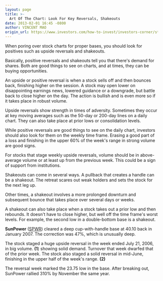 ```yaml
---
layout: page
title: >-
  Art Of The Chart: Look For Key Reversals, Shakeouts
date: 2013-02-01 16:45 -0800
author: VINCENT MAO
origin_url: https://www.investors.com/how-to-invest/investors-corner/stock-market-investing-reversal-shakeout-chart
---
```





When poring over stock charts for proper bases, you should look for positives such as upside reversals and shakeouts.


Basically, positive reversals and shakeouts tell you that there's demand for shares. Both are good things to see on charts, and at times, they can be buying opportunities.


An upside or positive reversal is when a stock sells off and then bounces back, finishing higher on the session. A stock may open lower on disappointing earnings news, lowered guidance or a downgrade, but battle back to close higher on the day. The action is bullish and is even more so if it takes place in robust volume.


Upside reversals show strength in times of adversity. Sometimes they occur at key moving averages such as the 50-day or 200-day lines on a daily chart. They can also take place at prior lows or consolidation levels.


While positive reversals are good things to see on the daily chart, investors should also look for them on the weekly time frame. Erasing a good part of a loss and finishing in the upper 60% of the week's range in strong volume are good signs.


For stocks that stage weekly upside reversals, volume should be in above-average volume or at least up from the previous week. This could be a sign of support from institutions.


Shakeouts can come in several ways. A pullback that creates a handle can be a shakeout. The retreat scares out weak holders and sets the stock for the next leg up.


Other times, a shakeout involves a more prolonged downturn and subsequent bounce that takes place over several days or weeks.


A shakeout can also take place when a stock takes out a prior low and then rebounds. It doesn't have to close higher, but well off the time frame's worst levels. For example, the second low in a double-bottom base is a shakeout.


**SunPower** ([SPWR](https://research.investors.com/quote.aspx?symbol=SPWR)) cleared a deep cup-with-handle base at 40.10 back in January 2007. The correction was 47%, which is unusually deep.


The stock staged a huge upside reversal in the week ended July 21, 2006, in big volume.  **(1**) showing solid demand. Turnover that week dwarfed that of the prior week. The stock also staged a solid reversal in mid-June, finishing in the upper half of the week's range. **(2)**


The reversal week marked the 23.75 low in the base. After breaking out, SunPower rallied 310% by November the same year.





